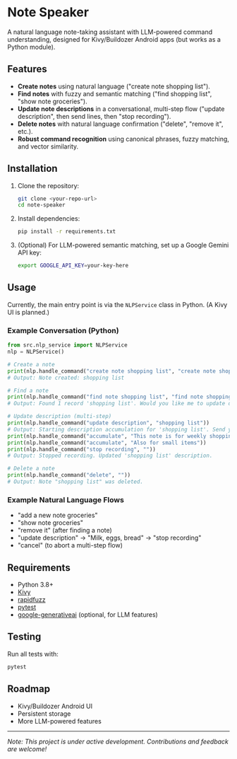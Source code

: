 # Note Speaker

A natural language note-taking assistant with LLM-powered command understanding, designed for Kivy/Buildozer Android apps (but works as a Python module).

## Features

- **Create notes** using natural language ("create note shopping list").
- **Find notes** with fuzzy and semantic matching ("find shopping list", "show note groceries").
- **Update note descriptions** in a conversational, multi-step flow ("update description", then send lines, then "stop recording").
- **Delete notes** with natural language confirmation ("delete", "remove it", etc.).
- **Robust command recognition** using canonical phrases, fuzzy matching, and vector similarity.

## Installation

1. Clone the repository:
   ```sh
   git clone <your-repo-url>
   cd note-speaker
   ```
2. Install dependencies:
   ```sh
   pip install -r requirements.txt
   ```
3. (Optional) For LLM-powered semantic matching, set up a Google Gemini API key:
   ```sh
   export GOOGLE_API_KEY=your-key-here
   ```

## Usage

Currently, the main entry point is via the `NLPService` class in Python. (A Kivy UI is planned.)

### Example Conversation (Python)

```python
from src.nlp_service import NLPService
nlp = NLPService()

# Create a note
print(nlp.handle_command("create note shopping list", "create note shopping list"))
# Output: Note created: shopping list

# Find a note
print(nlp.handle_command("find note shopping list", "find note shopping list"))
# Output: Found 1 record 'shopping list'. Would you like me to update description or delete the record?

# Update description (multi-step)
print(nlp.handle_command("update description", "shopping list"))
# Output: Starting description accumulation for 'shopping list'. Send your description lines. Say 'stop recording' to finish.
print(nlp.handle_command("accumulate", "This note is for weekly shopping"))
print(nlp.handle_command("accumulate", "Also for small items"))
print(nlp.handle_command("stop recording", ""))
# Output: Stopped recording. Updated 'shopping list' description.

# Delete a note
print(nlp.handle_command("delete", ""))
# Output: Note "shopping list" was deleted.
```

### Example Natural Language Flows

- "add a new note groceries"
- "show note groceries"
- "remove it" (after finding a note)
- "update description" → "Milk, eggs, bread" → "stop recording"
- "cancel" (to abort a multi-step flow)

## Requirements
- Python 3.8+
- [Kivy](https://kivy.org/)
- [rapidfuzz](https://github.com/maxbachmann/RapidFuzz)
- [pytest](https://docs.pytest.org/)
- [google-generativeai](https://github.com/google/generative-ai-python) (optional, for LLM features)

## Testing

Run all tests with:
```sh
pytest
```

## Roadmap
- Kivy/Buildozer Android UI
- Persistent storage
- More LLM-powered features

---

*Note: This project is under active development. Contributions and feedback are welcome!* 